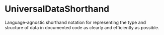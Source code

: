 # UniversalDataShorthand
Language-agnostic shorthand notation for representing the type and 
structure of data in documented code as clearly and efficiently as 
possible.
